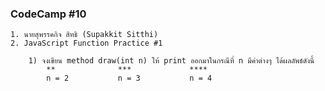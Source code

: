 ### CodeCamp #10
    1. นายสุพรรคกิจ สิทธิ (Supakkit Sitthi)
    2. JavaScript Function Practice #1

        1) จงเขียน method draw(int n) ให้ print ออกมาในกรณีที่ n มีค่าต่างๆ ได้ผลลัพธ์ดังนี้
            **              ***             ****
            n = 2           n = 3           n = 4